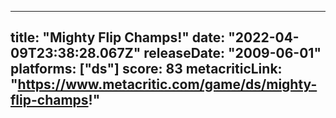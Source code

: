 
---
title: "Mighty Flip Champs!"
date: "2022-04-09T23:38:28.067Z"
releaseDate: "2009-06-01"
platforms: ["ds"]
score: 83
metacriticLink: "https://www.metacritic.com/game/ds/mighty-flip-champs!"
---
